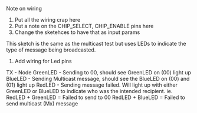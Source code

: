 Note on wiring

1. Put all the wiring crap here
2. Put a note on the CHIP_SELECT, CHIP_ENABLE pins here
3. Change the sketehces to have that as input params

This sketch is the same as the multicast test but uses LEDs to indicate the
type of message being broadcasted.

1. Add wiring for Led pins

TX - Node
GreenLED - Sending to 00, should see GreenLED on (00) light up
BlueLED  - Sending Multicast message, should see the BlueLED on (00)
            and (01) light up
RedLED   - Sending message failed. Will light up with either GreenLED or
            BlueLED to indicate who was the intended recipient.
            ie. RedLED + GreenLED = Failed to send to 00
                RedLED + BlueLED  = Failed to send multicast (Mx) message
